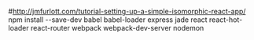#http://jmfurlott.com/tutorial-setting-up-a-simple-isomorphic-react-app/
npm install --save-dev babel babel-loader express jade react react-hot-loader react-router webpack webpack-dev-server nodemon
